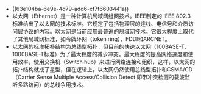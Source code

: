 - ((63e104ba-6e9e-4d79-add6-cf7f6603441a))
- 以太网（Ethernet）是一种计算机局域网组网技术。IEEE制定的 IEEE 802.3标准给出了以太网的技术标准。它规定了包括物理层的连线、电信号和介质访问层协议的内容。以太网是当前应用最普遍的局域网技术。它很大程度上取代了其他局域网标准，如令牌环网（token ring）、FDDI和ARCNET。
- 以太网的标准拓扑结构为总线型拓扑，但目前的快速以太网（100BASE-T、1000BASE-T标准）为了最大程度的减少冲突，最大程度的提高网络速度和使用效率，使用交换机（Switch hub）来进行网络连接和组织，这样，以太网的拓扑结构就成了星型，但在逻辑上，以太网仍然使用总线型拓扑和CSMA/CD（Carrier Sense Multiple Access/Collision Detect 即带冲突检测的载波监听多路访问）的总线争用技术。